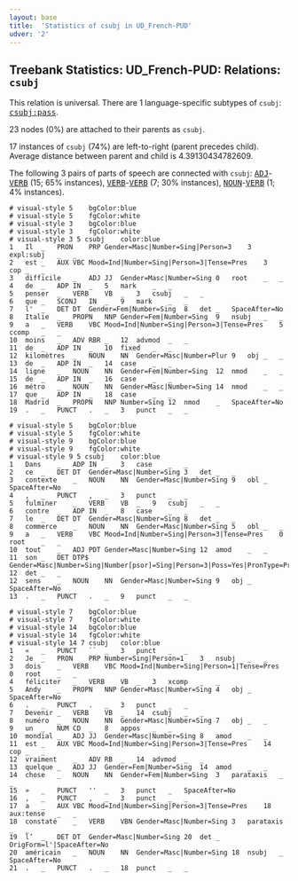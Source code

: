 ```yaml
---
layout: base
title:  'Statistics of csubj in UD_French-PUD'
udver: '2'
---
```


## Treebank Statistics: UD_French-PUD: Relations: `csubj`

This relation is universal.
There are 1 language-specific subtypes of `csubj`: <tt><a href="fr_pud-dep-csubj-pass.html">csubj:pass</a></tt>.

23 nodes (0%) are attached to their parents as `csubj`.

17 instances of `csubj` (74%) are left-to-right (parent precedes child).
Average distance between parent and child is 4.39130434782609.

The following 3 pairs of parts of speech are connected with `csubj`: <tt><a href="fr_pud-pos-ADJ.html">ADJ</a></tt>-<tt><a href="fr_pud-pos-VERB.html">VERB</a></tt> (15; 65% instances), <tt><a href="fr_pud-pos-VERB.html">VERB</a></tt>-<tt><a href="fr_pud-pos-VERB.html">VERB</a></tt> (7; 30% instances), <tt><a href="fr_pud-pos-NOUN.html">NOUN</a></tt>-<tt><a href="fr_pud-pos-VERB.html">VERB</a></tt> (1; 4% instances).


~~~ conllu
# visual-style 5	bgColor:blue
# visual-style 5	fgColor:white
# visual-style 3	bgColor:blue
# visual-style 3	fgColor:white
# visual-style 3 5 csubj	color:blue
1	Il	_	PRON	PRP	Gender=Masc|Number=Sing|Person=3	3	expl:subj	_	_
2	est	_	AUX	VBC	Mood=Ind|Number=Sing|Person=3|Tense=Pres	3	cop	_	_
3	difficile	_	ADJ	JJ	Gender=Masc|Number=Sing	0	root	_	_
4	de	_	ADP	IN	_	5	mark	_	_
5	penser	_	VERB	VB	_	3	csubj	_	_
6	que	_	SCONJ	IN	_	9	mark	_	_
7	l'	_	DET	DT	Gender=Fem|Number=Sing	8	det	_	SpaceAfter=No
8	Italie	_	PROPN	NNP	Gender=Fem|Number=Sing	9	nsubj	_	_
9	a	_	VERB	VBC	Mood=Ind|Number=Sing|Person=3|Tense=Pres	5	ccomp	_	_
10	moins	_	ADV	RBR	_	12	advmod	_	_
11	de	_	ADP	IN	_	10	fixed	_	_
12	kilomètres	_	NOUN	NN	Gender=Masc|Number=Plur	9	obj	_	_
13	de	_	ADP	IN	_	14	case	_	_
14	ligne	_	NOUN	NN	Gender=Fem|Number=Sing	12	nmod	_	_
15	de	_	ADP	IN	_	16	case	_	_
16	métro	_	NOUN	NN	Gender=Masc|Number=Sing	14	nmod	_	_
17	que	_	ADP	IN	_	18	case	_	_
18	Madrid	_	PROPN	NNP	Number=Sing	12	nmod	_	SpaceAfter=No
19	.	_	PUNCT	.	_	3	punct	_	_

~~~


~~~ conllu
# visual-style 5	bgColor:blue
# visual-style 5	fgColor:white
# visual-style 9	bgColor:blue
# visual-style 9	fgColor:white
# visual-style 9 5 csubj	color:blue
1	Dans	_	ADP	IN	_	3	case	_	_
2	ce	_	DET	DT	Gender=Masc|Number=Sing	3	det	_	_
3	contexte	_	NOUN	NN	Gender=Masc|Number=Sing	9	obl	_	SpaceAfter=No
4	,	_	PUNCT	,	_	3	punct	_	_
5	fulminer	_	VERB	VB	_	9	csubj	_	_
6	contre	_	ADP	IN	_	8	case	_	_
7	le	_	DET	DT	Gender=Masc|Number=Sing	8	det	_	_
8	commerce	_	NOUN	NN	Gender=Masc|Number=Sing	5	obl	_	_
9	a	_	VERB	VBC	Mood=Ind|Number=Sing|Person=3|Tense=Pres	0	root	_	_
10	tout	_	ADJ	PDT	Gender=Masc|Number=Sing	12	amod	_	_
11	son	_	DET	DTP$	Gender=Masc|Number=Sing|Number[psor]=Sing|Person=3|Poss=Yes|PronType=Prs	12	det	_	_
12	sens	_	NOUN	NN	Gender=Masc|Number=Sing	9	obj	_	SpaceAfter=No
13	.	_	PUNCT	.	_	9	punct	_	_

~~~


~~~ conllu
# visual-style 7	bgColor:blue
# visual-style 7	fgColor:white
# visual-style 14	bgColor:blue
# visual-style 14	fgColor:white
# visual-style 14 7 csubj	color:blue
1	«	_	PUNCT	``	_	3	punct	_	_
2	Je	_	PRON	PRP	Number=Sing|Person=1	3	nsubj	_	_
3	dois	_	VERB	VBC	Mood=Ind|Number=Sing|Person=1|Tense=Pres	0	root	_	_
4	féliciter	_	VERB	VB	_	3	xcomp	_	_
5	Andy	_	PROPN	NNP	Gender=Masc|Number=Sing	4	obj	_	SpaceAfter=No
6	.	_	PUNCT	.	_	3	punct	_	_
7	Devenir	_	VERB	VB	_	14	csubj	_	_
8	numéro	_	NOUN	NN	Gender=Masc|Number=Sing	7	obj	_	_
9	un	_	NUM	CD	_	8	appos	_	_
10	mondial	_	ADJ	JJ	Gender=Masc|Number=Sing	8	amod	_	_
11	est	_	AUX	VBC	Mood=Ind|Number=Sing|Person=3|Tense=Pres	14	cop	_	_
12	vraiment	_	ADV	RB	_	14	advmod	_	_
13	quelque	_	ADJ	JJ	Gender=Fem|Number=Sing	14	amod	_	_
14	chose	_	NOUN	NN	Gender=Fem|Number=Sing	3	parataxis	_	_
15	»	_	PUNCT	''	_	3	punct	_	SpaceAfter=No
16	,	_	PUNCT	,	_	3	punct	_	_
17	a	_	AUX	VBC	Mood=Ind|Number=Sing|Person=3|Tense=Pres	18	aux:tense	_	_
18	constaté	_	VERB	VBN	Gender=Masc|Number=Sing	3	parataxis	_	_
19	l’	_	DET	DT	Gender=Masc|Number=Sing	20	det	_	OrigForm=l'|SpaceAfter=No
20	américain	_	NOUN	NN	Gender=Masc|Number=Sing	18	nsubj	_	SpaceAfter=No
21	.	_	PUNCT	.	_	18	punct	_	_

~~~


